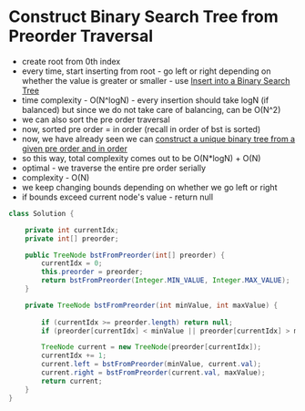 # Construct Binary Search Tree from Preorder Traversal

- create root from 0th index
- every time, start inserting from root - go left or right depending on whether the value is greater or smaller - use [Insert into a Binary Search Tree](./Insert%20into%20a%20Binary%20Search%20Tree.md)
- time complexity - O(N^logN) - every insertion should take logN (if balanced) but since we do not take care of balancing, can be O(N^2)
- we can also sort the pre order traversal
- now, sorted pre order = in order (recall in order of bst is sorted)
- now, we have already seen we can [construct a unique binary tree from a given pre order and in order](../../Step%2013:%20Binary%20Trees/Step%2013.3:%20Hard%20Problems/Construct%20Binary%20Tree%20from%20Preorder%20and%20Inorder%20Traversal.md)
- so this way, total complexity comes out to be O(N*logN) + O(N)
- optimal - we traverse the entire pre order serially
- complexity - O(N)
- we keep changing bounds depending on whether we go left or right
- if bounds exceed current node's value - return null

```java
class Solution {

    private int currentIdx;
    private int[] preorder;

    public TreeNode bstFromPreorder(int[] preorder) {
        currentIdx = 0;
        this.preorder = preorder;
        return bstFromPreorder(Integer.MIN_VALUE, Integer.MAX_VALUE);
    }

    private TreeNode bstFromPreorder(int minValue, int maxValue) {
        
        if (currentIdx >= preorder.length) return null;
        if (preorder[currentIdx] < minValue || preorder[currentIdx] > maxValue) return null;

        TreeNode current = new TreeNode(preorder[currentIdx]);
        currentIdx += 1;
        current.left = bstFromPreorder(minValue, current.val);
        current.right = bstFromPreorder(current.val, maxValue);
        return current;
    }
}
```
